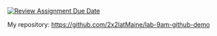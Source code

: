 [![Review Assignment Due Date](https://classroom.github.com/assets/deadline-readme-button-8d59dc4de5201274e310e4c54b9627a8934c3b88527886e3b421487c677d23eb.svg)](https://classroom.github.com/a/XgLAZLK6)


My repository: https://github.com/2x2latMaine/lab-9am-github-demo
